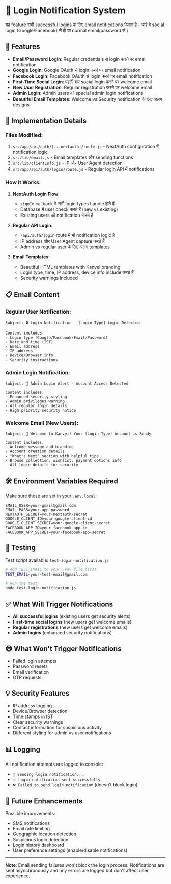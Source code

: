 # 🔐 Login Notification System

यह feature सभी successful logins के लिए email notifications भेजता है - चाहे वे social login (Google/Facebook) से हों या normal email/password से।

## 📧 Features

- **Email/Password Login**: Regular credentials से login करने पर email notification
- **Google Login**: Google OAuth से login करने पर email notification  
- **Facebook Login**: Facebook OAuth से login करने पर email notification
- **First-Time Social Login**: पहली बार social login करने पर welcome email
- **New User Registration**: Regular registration करने पर welcome email
- **Admin Login**: Admin users को special admin login notifications
- **Beautiful Email Templates**: Welcome vs Security notification के लिए अलग designs

## 🔧 Implementation Details

### Files Modified:
1. `src/app/api/auth/[...nextauth]/route.js` - NextAuth configuration में notification logic
2. `src/lib/email.js` - Email templates और sending functions
3. `src/lib/clientInfo.js` - IP और User Agent detection
4. `src/app/api/auth/login/route.js` - Regular login API में notifications

### How it Works:

1. **NextAuth Login Flow**: 
   - `signIn` callback में सभी login types handle होते हैं
   - Database में user check करते हैं (new vs existing)
   - Existing users को notification भेजते हैं

2. **Regular API Login**:
   - `/api/auth/login` route में भी notification logic है
   - IP address और User Agent capture करते हैं
   - Admin vs regular user के लिए अलग templates

3. **Email Templates**:
   - Beautiful HTML templates with Kanvei branding
   - Login type, time, IP address, device info include करते हैं
   - Security warnings included

## 📋 Email Content

### Regular User Notification:
```
Subject: 🔒 Login Notification - [Login Type] Login Detected

Content includes:
- Login type (Google/Facebook/Email/Password)
- Date and time (IST)
- Email address
- IP address  
- Device/Browser info
- Security instructions
```

### Admin Login Notification:
```
Subject: 🔐 Admin Login Alert - Account Access Detected

Content includes:
- Enhanced security styling
- Admin privileges warning
- All regular login details
- High priority security notice
```

### Welcome Email (New Users):
```
Subject: 🎉 Welcome to Kanvei! Your [Login Type] Account is Ready

Content includes:
- Welcome message and branding
- Account creation details
- "What's Next" section with helpful tips
- Browse collection, wishlist, payment options info
- All login details for security
```

## 🛠️ Environment Variables Required

Make sure these are set in your `.env.local`:

```env
EMAIL_USER=your-gmail@gmail.com
EMAIL_PASS=your-app-password
NEXTAUTH_SECRET=your-nextauth-secret
GOOGLE_CLIENT_ID=your-google-client-id
GOOGLE_CLIENT_SECRET=your-google-client-secret
FACEBOOK_APP_ID=your-facebook-app-id
FACEBOOK_APP_SECRET=your-facebook-app-secret
```

## 🧪 Testing

Test script available: `test-login-notification.js`

```bash
# Add TEST_EMAIL to your .env file first
TEST_EMAIL=your-test-email@gmail.com

# Run the test
node test-login-notification.js
```

## ✅ What Will Trigger Notifications

- **All successful logins** (existing users get security alerts)
- **First-time social logins** (new users get welcome emails)
- **Regular registrations** (new users get welcome emails)
- **Admin logins** (enhanced security notifications)

## 😅 What Won't Trigger Notifications

- Failed login attempts  
- Password resets
- Email verification
- OTP requests

## 💡 Security Features

- IP address logging
- Device/Browser detection
- Time stamps in IST
- Clear security warnings
- Contact information for suspicious activity
- Different styling for admin vs user notifications

## 📊 Logging

All notification attempts are logged to console:
- `📧 Sending login notification...`
- `✅ Login notification sent successfully`
- `❌ Failed to send login notification` (doesn't block login)

## 🔄 Future Enhancements

Possible improvements:
- SMS notifications
- Email rate limiting
- Geographic location detection
- Suspicious login detection
- Login history dashboard
- User preference settings (enable/disable notifications)

---

**Note**: Email sending failures won't block the login process. Notifications are sent asynchronously and any errors are logged but don't affect user experience.
